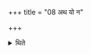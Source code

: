 +++
title = "08 अथ यो न"

+++

<details><summary>थिते</summary>

अथ यो न प्रतितिष्ठेत्स क्रतुमाहरमाण एकचितीकमेव चिन्वीत ८
</details>
